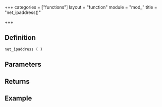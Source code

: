 +++
categories = ["functions"]
layout = "function"
module = "mod_"
title = "net_ipaddress()"

+++

## Definition

    net_ipaddress ( )

## Parameters

## Returns

## Example
